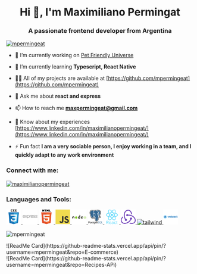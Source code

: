 <h1 align="center">Hi 👋, I'm Maximiliano Permingat</h1>
<h3 align="center">A passionate frontend developer from Argentina</h3>

<p align="left"> <a href="https://github.com/ryo-ma/github-profile-trophy"><img src="https://github-profile-trophy.vercel.app/?username=mpermingeat" alt="mpermingeat" /></a> </p>

- 🔭 I’m currently working on [Pet Friendly Universe](https://github.com/PetFriendlyUniverse/Henry-Pf)

- 🌱 I’m currently learning **Typescript, React Native**

- 👨‍💻 All of my projects are available at [https://github.com/mpermingeat](https://github.com/mpermingeat)

- 💬 Ask me about **react and express**

- 📫 How to reach me **maxpermingeat@gmail.com**

- 📄 Know about my experiences [https://www.linkedin.com/in/maximilianopermingeat/](https://www.linkedin.com/in/maximilianopermingeat/)

- ⚡ Fun fact **I am a very sociable person, I enjoy working in a team, and I quickly adapt to any work environment**

<h3 align="left">Connect with me:</h3>
<p align="left">
<a href="https://linkedin.com/in/maximilianopermingeat" target="blank"><img align="center" src="https://raw.githubusercontent.com/rahuldkjain/github-profile-readme-generator/master/src/images/icons/Social/linked-in-alt.svg" alt="maximilianopermingeat" height="30" width="40" /></a>
</p>

<h3 align="left">Languages and Tools:</h3>
<p align="left"> <a href="https://www.w3schools.com/css/" target="_blank" rel="noreferrer"> <img src="https://raw.githubusercontent.com/devicons/devicon/master/icons/css3/css3-original-wordmark.svg" alt="css3" width="40" height="40"/> </a> <a href="https://expressjs.com" target="_blank" rel="noreferrer"> <img src="https://raw.githubusercontent.com/devicons/devicon/master/icons/express/express-original-wordmark.svg" alt="express" width="40" height="40"/> </a> <a href="https://www.w3.org/html/" target="_blank" rel="noreferrer"> <img src="https://raw.githubusercontent.com/devicons/devicon/master/icons/html5/html5-original-wordmark.svg" alt="html5" width="40" height="40"/> </a> <a href="https://developer.mozilla.org/en-US/docs/Web/JavaScript" target="_blank" rel="noreferrer"> <img src="https://raw.githubusercontent.com/devicons/devicon/master/icons/javascript/javascript-original.svg" alt="javascript" width="40" height="40"/> </a> <a href="https://nodejs.org" target="_blank" rel="noreferrer"> <img src="https://raw.githubusercontent.com/devicons/devicon/master/icons/nodejs/nodejs-original-wordmark.svg" alt="nodejs" width="40" height="40"/> </a> <a href="https://www.postgresql.org" target="_blank" rel="noreferrer"> <img src="https://raw.githubusercontent.com/devicons/devicon/master/icons/postgresql/postgresql-original-wordmark.svg" alt="postgresql" width="40" height="40"/> </a> <a href="https://reactjs.org/" target="_blank" rel="noreferrer"> <img src="https://raw.githubusercontent.com/devicons/devicon/master/icons/react/react-original-wordmark.svg" alt="react" width="40" height="40"/> </a> <a href="https://redux.js.org" target="_blank" rel="noreferrer"> <img src="https://raw.githubusercontent.com/devicons/devicon/master/icons/redux/redux-original.svg" alt="redux" width="40" height="40"/> </a> <a href="https://tailwindcss.com/" target="_blank" rel="noreferrer"> <img src="https://www.vectorlogo.zone/logos/tailwindcss/tailwindcss-icon.svg" alt="tailwind" width="40" height="40"/> </a> <a href="https://webpack.js.org" target="_blank" rel="noreferrer"> <img src="https://raw.githubusercontent.com/devicons/devicon/d00d0969292a6569d45b06d3f350f463a0107b0d/icons/webpack/webpack-original-wordmark.svg" alt="webpack" width="40" height="40"/> </a> </p>

<p><img align="center" src="https://github-readme-stats.vercel.app/api/top-langs?username=mpermingeat&show_icons=true&locale=en&layout=compact" alt="mpermingeat" /></p>
![ReadMe Card](https://github-readme-stats.vercel.app/api/pin/?username=mpermingeat&repo=E-commerce)
<br>
![ReadMe Card](https://github-readme-stats.vercel.app/api/pin/?username=mpermingeat&repo=Recipes-APi)


